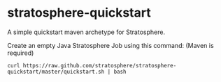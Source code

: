 stratosphere-quickstart
=======================

A simple quickstart maven archetype for Stratosphere.

Create an empty Java Stratosphere Job using this command: (Maven is required)

```
curl https://raw.github.com/stratosphere/stratosphere-quickstart/master/quickstart.sh | bash
```

